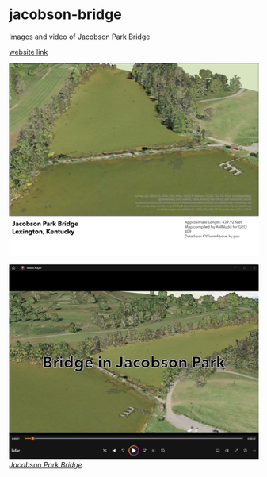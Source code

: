 # jacobson-bridge
Images and video of Jacobson Park Bridge

[website link](https://github.com/abbymn/jacobson-bridge)

![Jacobson Park Bridge](./map.jpg)

![Screenshot of animation](animation.jpg)     
*[Jacobson Park Bridge](https://youtu.be/P_eWYG_4VtU)*